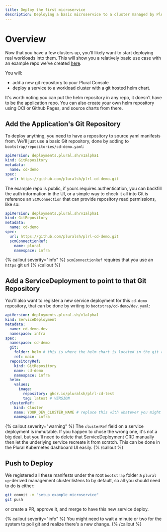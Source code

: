 ```yaml
---
title: Deploy the first microservice
description: Deploying a basic microservice to a cluster managed by Plural
---
```


# Overview

Now that you have a few clusters up, you'll likely want to start deploying real workloads into them.  This will show you a relatively basic use case with an example repo we've created [here](https://github.com/pluralsh/plrl-cd-demo.git).

You will:
* add a new git repository to your Plural Console
* deploy a service to a workload cluster with a git hosted helm chart.

It's worth noting you can put the helm repository in any repo, it doesn't have to be the application repo.  You can also create your own helm repository using OCI or Github Pages, and source charts from there.

## Add the Application's Git Repository

To deploy anything, you need to have a repository to source yaml manifests from.  We'll just use a basic Git repository, done by adding to `bootstrap/repositories/cd-demo.yaml`:

```yaml
apiVersion: deployments.plural.sh/v1alpha1
kind: GitRepository
metadata:
  name: cd-demo
spec:
  url: https://github.com/pluralsh/plrl-cd-demo.git
```

The example repo is public, if yours requires authentication, you can backfill the auth information in the UI, or a simple way to check it all into Git is reference an `SCMConnection` that can provide repository read permissions, like so:

```yaml
apiVersion: deployments.plural.sh/v1alpha1
kind: GitRepository
metadata:
  name: cd-demo
spec:
  url: https://github.com/pluralsh/plrl-cd-demo.git
  scmConnectionRef:
    name: plural
    namespace: infra
```

{% callout severity="info" %}
`scmConnectionRef` requires that you use an `https` git url
{% /callout %}


## Add a ServiceDeployment to point to that Git Repository

You'll also want to register a new service deployment for this `cd-demo` repository, that can be done by writing to `bootstrap/cd-demo/dev.yaml`:

```yaml
apiVersion: deployments.plural.sh/v1alpha1
kind: ServiceDeployment
metadata:
  name: cd-demo-dev
  namespace: infra
spec:
  namespace: cd-demo
  git:
    folder: helm # this is where the helm chart is located in the git repository
    ref: main
  repositoryRef:
    kind: GitRepository
    name: cd-demo
    namespace: infra
  helm:
    values:
      image:
        repository: ghcr.io/pluralsh/plrl-cd-test
        tag: latest # VERSION
  clusterRef:
    kind: Cluster
    name: YOUR_DEV_CLUSTER_NAME # replace this with whatever you might have named your dev cluster
    namespace: infra
```

{% callout severity="warning" %}
The `clusterRef` field on a service deployment is immutable.  If you happen to chose the wrong one, it's not a big deal, but you'll need to delete that ServiceDeployment CRD manually then let the underlying service recreate it from scratch.  This can be done in the Plural Kubernetes dashboard UI easily.
{% /callout %}

## Push to Deploy

We registered all these manifests under the root `bootstrap` folder a `plural up`-derived management cluster listens to by default, so all you should need to do is either:

```sh
git commit -m "setup example microservice"
git push
```

or create a PR, approve it, and merge to have this new service deploy.  

{% callout severity="info" %}
You might need to wait a minute or two for the system to poll git and realize there's a new change.
{% /callout %}